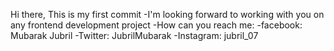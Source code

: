 Hi there, This is my first commit 
-I'm looking forward to working with you on any frontend development project
-How can you reach me: -facebook: Mubarak Jubril 
-Twitter: JubrilMubarak
-Instagram: jubril_07
